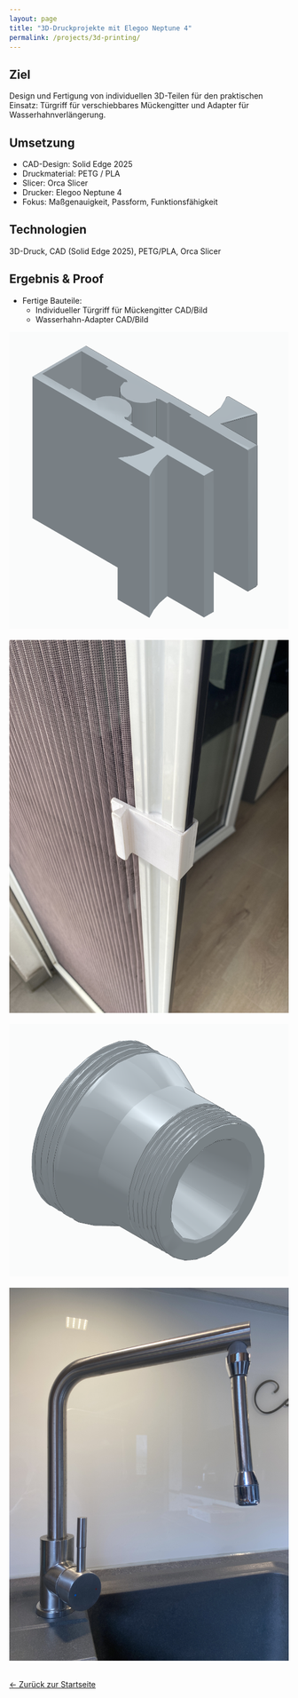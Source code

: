 ```yaml
---
layout: page
title: "3D-Druckprojekte mit Elegoo Neptune 4"
permalink: /projects/3d-printing/
---
```


## Ziel
Design und Fertigung von individuellen 3D-Teilen für den praktischen Einsatz: Türgriff für verschiebbares Mückengitter und Adapter für Wasserhahnverlängerung.

## Umsetzung
- CAD-Design: Solid Edge 2025
- Druckmaterial: PETG / PLA
- Slicer: Orca Slicer
- Drucker: Elegoo Neptune 4
- Fokus: Maßgenauigkeit, Passform, Funktionsfähigkeit

## Technologien
3D-Druck, CAD (Solid Edge 2025), PETG/PLA, Orca Slicer

## Ergebnis & Proof
- Fertige Bauteile:
  - Individueller Türgriff für Mückengitter CAD/Bild
  - Wasserhahn-Adapter CAD/Bild

![Github-Overview](/assets/images/screenshot_Griff_CAD.PNG)
<br><br>
![Github-Overview](/assets/images/screenshot_Griff.JPG)
<br><br>
![Github-Overview](/assets/images/screenshot_Wasserhahn-Adapter_CAD.PNG)
<br><br>
![Github-Overview](/assets/images/screenshot_Wasserhahn-Adapter.JPG)
<br><br>


[← Zurück zur Startseite](/)
